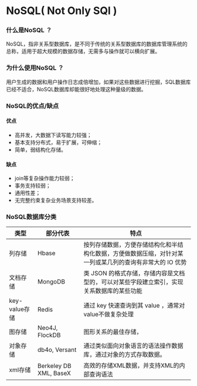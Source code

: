 # NoSQL( Not Only SQl )

### 什么是NoSQL ？
NoSQL，指非关系型数据库，是不同于传统的关系型数据库的数据库管理系统的总称，适用于超大规模的数据存储，无需多与操作就可以横向扩展。

### 为什么使用NoSQL ？
用户生成的数据和用户操作日志成倍增加，如果对这些数据进行挖掘，SQL数据库已经不适合，NoSQL数据库却能很好地处理这种量级的数据。

### NoSQL的优点/缺点
#### 优点
* 高并发，大数据下读写能力较强；
* 基本支持分布式，易于扩展，可伸缩；
* 简单，弱结构化存储。

#### 缺点
* join等复杂操作能力较弱；
* 事务支持较弱；
* 通用性差；
* 无完整约束复杂业务场景支持较差。

### NoSQL数据库分类
| 类型  | 部分代表   | 特点 |
|-------|------------|------|
| 列存储    | Hbase | 按列存储数据，方便存储结构化和半结构化数据，方便做数据压缩，对针对某一列或某几列的查询有非常大的 IO 优势	|
| 文档存储  | MongoDB   | 类 JSON 的格式存储，存储内容是文档型的，可以对某些字段建立索引，实现关系数据库的某些功能	|
| key-value存储 | Redis | 通过 key 快速查询到其 value ，通常对value不做复杂处理	|
| 图存储    | Neo4J, FlockDB    | 图形关系的最佳存储，	|
| 对象存储  | db4o, Versant | 通过类似面向对象语言的语法操作数据库，通过对象的方式存取数据。	|
| xml存储   | Berkeley DB XML, BaseX    | 高效的存储XML数据，并支持XML的内部查询语法	|
